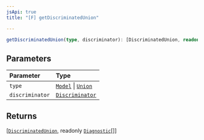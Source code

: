 ```yaml
---
jsApi: true
title: "[F] getDiscriminatedUnion"

---
```

```ts
getDiscriminatedUnion(type, discriminator): [DiscriminatedUnion, readonly Diagnostic[]]
```

## Parameters

| Parameter | Type |
| :------ | :------ |
| `type` | [`Model`](../interfaces/Model.md) \| [`Union`](../interfaces/Union.md) |
| `discriminator` | [`Discriminator`](../interfaces/Discriminator.md) |

## Returns

[[`DiscriminatedUnion`](../interfaces/DiscriminatedUnion.md), readonly [`Diagnostic`](../interfaces/Diagnostic.md)[]]
